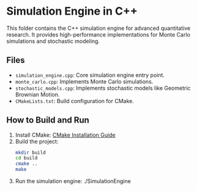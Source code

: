 # Simulation Engine in C++

This folder contains the C++ simulation engine for advanced quantitative research. It provides high-performance implementations for Monte Carlo simulations and stochastic modeling.

## Files
- `simulation_engine.cpp`: Core simulation engine entry point.
- `monte_carlo.cpp`: Implements Monte Carlo simulations.
- `stochastic_models.cpp`: Implements stochastic models like Geometric Brownian Motion.
- `CMakeLists.txt`: Build configuration for CMake.

## How to Build and Run
1. Install CMake: [CMake Installation Guide](https://cmake.org/install/)
2. Build the project:
   ```bash
   mkdir build
   cd build
   cmake ..
   make
3. Run the simulation engine:
    ./SimulationEngine
